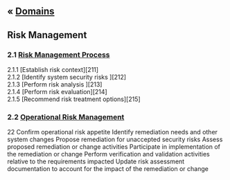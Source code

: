 &laquo; [Domains](../index.md)
---
## Risk Management

### 2.1 [Risk Management Process](task-2.1.md) 
2.1.1 [Establish risk context][211]  
2.1.2 [Identify system security risks ][212]  
2.1.3 [Perform risk analysis ][213]  
2.1.4 [Perform risk evaluation][214]  
2.1.5 [Recommend risk treatment options][215]  

### 2.2 [Operational Risk Management](task-2.2.md)
22 Confirm operational risk appetite 
 Identify remediation needs and other system changes 
 Propose remediation for unaccepted security risks 
 Assess proposed remediation or change activities 
 Participate in implementation of the remediation or change 
 Perform verification and validation activities relative to the requirements impacted 
 Update risk assessment documentation to account for the impact of the remediation or change
<!--stackedit_data:
eyJoaXN0b3J5IjpbNjA5MDM2NjM2XX0=
-->